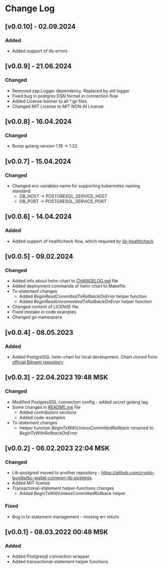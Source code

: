 # Change Log

## [v0.0.10] - 02.09.2024
### Added
* Added support of lib-errors

## [v0.0.9] - 21.06.2024
### Changed
* Removed zap.Logger dependency. Replaced by std logger
* Fixed bug in postgres DSN format in connection flow
* Added License banner to all *.go files
* Changed MIT License to MIT NON-AI License

## [v0.0.8] - 16.04.2024
### Changed
* Bump golang version 1.19 -> 1.22

## [v0.0.7] - 15.04.2024
### Changed
* Changed env variables name for supporting kubernetes naming standard:
  * DB_HOST -> POSTGRESQL_SERVICE_HOST
  * DB_PORT -> POSTGRESQL_SERVICE_PORT

## [v0.0.6] - 14.04.2024
### Added
* Added support of healthcheck flow, which required by [lib-healthcheck](https://github.com/crypto-bundle/bc-wallet-common-lib-healthcheck)

## [v0.0.5] - 09.02.2024
### Changed
* Added info about helm-chart to [CHANGELOG.md](./CHANGELOG.md) file
* Added deployment commands of helm-chart to Makefile
* Tx-statement changes
  * Added _BeginReadCommittedTxRollbackOnError_ helper function
  * Added _BeginReadUncommittedTxRollbackOnError_ helper function
* Changed content of LICENSE file
* Fixed mistake in code examples
* Changed go-namespace

## [v0.0.4] - 08.05.2023
### Added
* Added PostgreSQL helm-chart for local development. Chart cloned from [official Bitnami repository](https://github.com/bitnami/charts/tree/main/bitnami/postgresql)

## [v0.0.3] - 22.04.2023 19:48 MSK
### Changed
* Modified PostgresSQL connection config - added _secret_ golang tag.
* Some changes in [README.me](./README.md) file
  * Added contributors sections
  * Added code-examples
* Tx-statement changes
  * Helper function _BeginTxWithUnlessCommittedRollback_ renamed to _BeginTxWithRollbackOnError_

## [v0.0.2] - 06.02.2023 22:04 MSK
### Changed
* Lib-postgresl moved to another repository - https://github.com/crypto-bundle/bc-wallet-common-lib-postgres
* Added MIT license
* Transactional-statement helper-functions changes
  * Added BeginTxWithUnlessCommittedRollback helper
### Fixed
* Bug in tx-statement management - missing err return

## [v0.0.1] - 08.03.2022 00:48 MSK
### Added
* Added Postgresql connection wrapper 
* Added transactional-statement helper functions